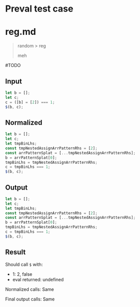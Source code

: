 # Preval test case

# reg.md

> random > reg
>
> meh

#TODO

## Input

`````js filename=intro
let b = [];
let c;
c = ([b] = [2]) === 1;
$(b, c);
`````

## Normalized

`````js filename=intro
let b = [];
let c;
let tmpBinLhs;
const tmpNestedAssignArrPatternRhs = [2];
const arrPatternSplat = [...tmpNestedAssignArrPatternRhs];
b = arrPatternSplat[0];
tmpBinLhs = tmpNestedAssignArrPatternRhs;
c = tmpBinLhs === 1;
$(b, c);
`````

## Output

`````js filename=intro
let b = [];
let c;
let tmpBinLhs;
const tmpNestedAssignArrPatternRhs = [2];
const arrPatternSplat = [...tmpNestedAssignArrPatternRhs];
b = arrPatternSplat[0];
tmpBinLhs = tmpNestedAssignArrPatternRhs;
c = tmpBinLhs === 1;
$(b, c);
`````

## Result

Should call `$` with:
 - 1: 2, false
 - eval returned: undefined

Normalized calls: Same

Final output calls: Same
